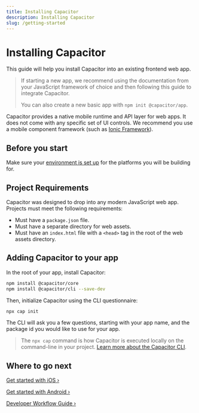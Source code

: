 ```yaml
---
title: Installing Capacitor
description: Installing Capacitor
slug: /getting-started
---
```


# Installing Capacitor

This guide will help you install Capacitor into an existing frontend web app.

> If starting a new app, we recommend using the documentation from your JavaScript framework of choice and then following this guide to integrate Capacitor.
>
> You can also create a new basic app with `npm init @capacitor/app`.

Capacitor provides a native mobile runtime and API layer for web apps. It does not come with any specific set of UI controls. We recommend you use a mobile component framework (such as [Ionic Framework](https://ionicframework.com/)).

## Before you start

Make sure your [environment is set up](/docs/v3/getting-started/environment-setup) for the platforms you will be building for.

## Project Requirements

Capacitor was designed to drop into any modern JavaScript web app. Projects must meet the following requirements:

- Must have a `package.json` file.
- Must have a separate directory for web assets.
- Must have an `index.html` file with a `<head>` tag in the root of the web assets directory.

## Adding Capacitor to your app

In the root of your app, install Capacitor:

```bash
npm install @capacitor/core
npm install @capacitor/cli --save-dev
```

Then, initialize Capacitor using the CLI questionnaire:

```bash
npx cap init
```

The CLI will ask you a few questions, starting with your app name, and the package id you would like to use for your app.

> The `npx cap` command is how Capacitor is executed locally on the command-line in your project. [Learn more about the Capacitor CLI](/docs/v3/cli).

## Where to go next

[Get started with iOS &#8250;](/docs/v3/ios)

[Get started with Android &#8250;](/docs/v3/android)

[Developer Workflow Guide &#8250;](/docs/v3/basics/workflow)
